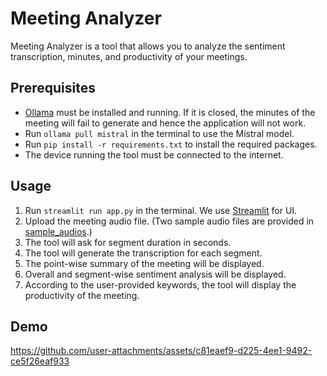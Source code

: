 # Meeting Analyzer

Meeting Analyzer is a tool that allows you to analyze the sentiment transcription, minutes, and productivity of your meetings.

## Prerequisites

- [Ollama](https://ollama.com/download) must be installed and running. If it is closed, the minutes of the meeting will fail to generate and hence the application will not work.
- Run `ollama pull mistral` in the terminal to use the Mistral model.
- Run `pip install -r requirements.txt` to install the required packages.
- The device running the tool must be connected to the internet.

## Usage

1. Run `streamlit run app.py` in the terminal. We use [Streamlit](https://streamlit.io/) for UI.
2. Upload the meeting audio file. (Two sample audio files are provided in [sample_audios](https://github.com/Khush24Shah/meeting_analyser/tree/main/sample_audios).)
3. The tool will ask for segment duration in seconds.
4. The tool will generate the transcription for each segment.
5. The point-wise summary of the meeting will be displayed.
6. Overall and segment-wise sentiment analysis will be displayed.
7. According to the user-provided keywords, the tool will display the productivity of the meeting.

## Demo

https://github.com/user-attachments/assets/c81eaef9-d225-4ee1-9492-ce5f26eaf933